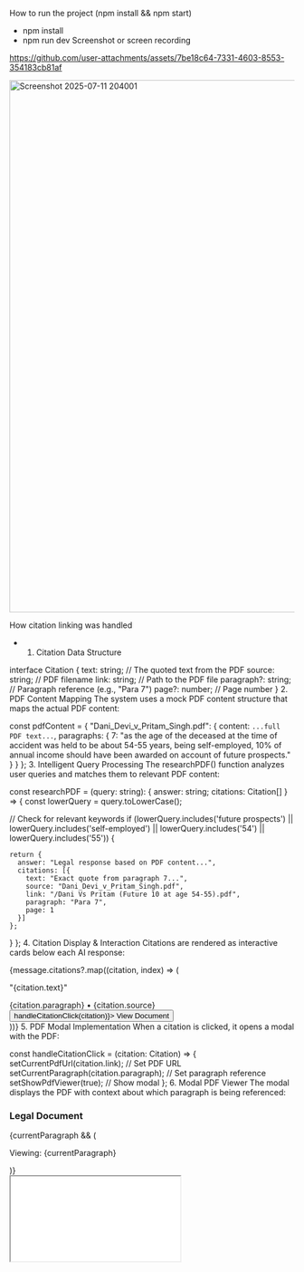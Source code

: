How to run the project (npm install && npm start) 
- npm install
- npm run dev
Screenshot or screen recording


https://github.com/user-attachments/assets/7be18c64-7331-4603-8553-354183cb81af


<img width="1904" height="940" alt="Screenshot 2025-07-11 204001" src="https://github.com/user-attachments/assets/de68bf04-13a7-4d6f-a143-1d4eb12faa4c" />



How citation linking was handled

- 1. Citation Data Structure

interface Citation {
  text: string;        // The quoted text from the PDF
  source: string;      // PDF filename
  link: string;        // Path to the PDF file
  paragraph?: string;  // Paragraph reference (e.g., "Para 7")
  page?: number;       // Page number
}
2. PDF Content Mapping
The system uses a mock PDF content structure that maps the actual PDF content:


const pdfContent = {
  "Dani_Devi_v_Pritam_Singh.pdf": {
    content: `...full PDF text...`,
    paragraphs: {
      7: "as the age of the deceased at the time of accident was held to be about 54-55 years, being self-employed, 10% of annual income should have been awarded on account of future prospects."
    }
  }
};
3. Intelligent Query Processing
The researchPDF() function analyzes user queries and matches them to relevant PDF content:


const researchPDF = (query: string): { answer: string; citations: Citation[] } => {
  const lowerQuery = query.toLowerCase();
  
  // Check for relevant keywords
  if (lowerQuery.includes('future prospects') || 
      lowerQuery.includes('self-employed') || 
      lowerQuery.includes('54') || 
      lowerQuery.includes('55')) {
    
    return {
      answer: "Legal response based on PDF content...",
      citations: [{
        text: "Exact quote from paragraph 7...",
        source: "Dani_Devi_v_Pritam_Singh.pdf",
        link: "/Dani Vs Pritam (Future 10 at age 54-55).pdf",
        paragraph: "Para 7",
        page: 1
      }]
    };
  }
};
4. Citation Display & Interaction
Citations are rendered as interactive cards below each AI response:


{message.citations?.map((citation, index) => (
  <div key={index} className="citation-card">
    <p className="quoted-text">"{citation.text}"</p>
    <div className="citation-meta">
      <FileText className="icon" />
      <span>{citation.paragraph} • {citation.source}</span>
    </div>
    <button onClick={() => handleCitationClick(citation)}>
      <ExternalLink className="icon" />
      View Document
    </button>
  </div>
))}
5. PDF Modal Implementation
When a citation is clicked, it opens a modal with the PDF:


const handleCitationClick = (citation: Citation) => {
  setCurrentPdfUrl(citation.link);           // Set PDF URL
  setCurrentParagraph(citation.paragraph);   // Set paragraph reference
  setShowPdfViewer(true);                   // Show modal
};
6. Modal PDF Viewer
The modal displays the PDF with context about which paragraph is being referenced:


<div className="pdf-modal">
  <div className="modal-header">
    <h3>Legal Document</h3>
    {currentParagraph && (
      <p>Viewing: {currentParagraph}</p>
    )}
  </div>
  <iframe 
    src={currentPdfUrl} 
    className="pdf-iframe"
    title="Legal Document"
  />
</div>

